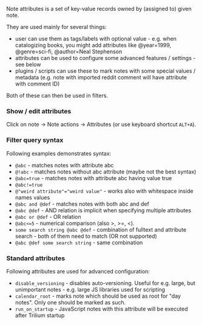 Note attributes is a set of key-value records owned by (assigned to) given note.

They are used mainly for several things:

* user can use them as tags/labels with optional value - e.g. when catalogizing books, you might add attributes like @year=1999, @genre=sci-fi, @author=Neal Stephenson
* attributes can be used to configure some advanced features / settings - see below
* plugins / scripts can use these to mark notes with some special values / metadata (e.g. note with imported reddit comment will have attribute with comment ID)

Both of these can then be used in filters.

### Show / edit attributes

Click on note -> Note actions -> Attributes (or use keyboard shortcut ```ALT+A```).

### Filter query syntax

Following examples demonstrates syntax:

* ```@abc``` - matches notes with attribute abc
* ```@!abc``` - matches notes without abc attribute (maybe not the best syntax)
* ```@abc=true``` - matches notes with attribute abc having value true
* ```@abc!=true```
* ```@"weird attribute"="weird value"``` - works also with whitespace inside names values
* ```@abc and @def``` - matches notes with both abc and def
* ```@abc @def``` - AND relation is implicit when specifying multiple attributes
* ```@abc or @def``` - OR relation
* ```@abc<=5``` - numerical comparison (also >, >=, <).
* ```some search string @abc @def``` - combination of fulltext and attribute search - both of them need to match (OR not supported)
* ```@abc @def some search string``` - same combination

### Standard attributes

Following attributes are used for advanced configuration:

* ```disable_versioning``` - disables auto-versioning. Useful for e.g. large, but unimportant notes - e.g. large JS libraries used for scripting
* ```calendar_root``` - marks note which should be used as root for "day notes". Only one should be marked as such.
* ```run_on_startup``` - JavaScript notes with this attribute will be executed after Trilium startup